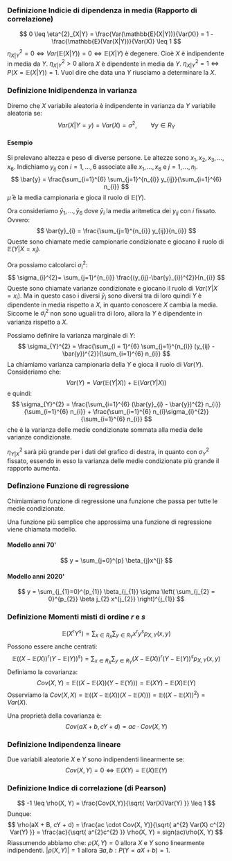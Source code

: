 ### Definizione Indicie di dipendenza in media (Rapporto di correlazione)
$$
0 \leq \eta^{2}_{X|Y} = \frac{Var(\mathbb{E}(X|Y))}{Var(X)} = 1 - \frac{\mathbb{E}(Var(X|Y))}{Var(X)} \leq 1
$$
$\eta^{2}_{X|Y} = 0 \Longleftrightarrow Var(\mathbb{E}(X|Y)) = 0 \Longleftrightarrow \mathbb{E}(X|Y)$ è degenere. Cioè $X$ è indipendente in media da $Y$.
$\eta^{2}_{X|Y}>0$ allora $X$ è dipendente in media da $Y$.
$\eta^{2}_{X|Y} = 1 \Longleftrightarrow P(X = \mathbb{E}(X|Y)) = 1$. Vuol dire che data una $Y$ riusciamo a determinare la $X$.

### Definizione Inidipendenza in varianza
Diremo che $X$ variabile aleatoria è indipendente in varianza da $Y$ variabile aleatoria se:
$$
Var(X|Y = y) = Var(X) = \sigma^{2}, \qquad \forall y \in R_{Y}
$$
#### Esempio
Si prelevano altezza e peso di diverse persone. Le altezze sono $x_{1},x_{2},x_{3},\dots,x_{6}$. Indichiamo $y_{ij}$ con $i = 1,\dots,6$ associate alle $x_{1},\dots,x_{6}$ e $j = 1, \dots, n_{i}$.
$$
\bar{y} = \frac{\sum_{i=1}^{6} \sum_{j=1}^{n_{i}}  y_{ij}}{\sum_{i=1}^{6} n_{i}}
$$
$\bar{\mu}$ è la media campionaria e gioca il ruolo di $\mathbb{E}(Y)$.

Ora consideriamo $\bar{y}_{1}, \dots, \bar{y}_{6}$ dove $\bar{y}_{i}$ la media aritmetica dei $y_{ij}$ con $i$ fissato. Ovvero:
$$
\bar{y}_{i} = \frac{\sum_{j=1}^{n_{i}} y_{ij}}{n_{i}}
$$
Queste sono chiamate medie campionarie condizionate e giocano il ruolo di $\mathbb{E}(Y|X=x_{i})$.

Ora possiamo calcolarci $\sigma_{i}^{2}$:
$$
\sigma_{i}^{2}= \sum_{j=1}^{n_{i}} \frac{(y_{ij}-\bar{y}_{i})^{2}}{n_{i}}
$$
Queste sono chiamate varianze condizionate e giocano il ruolo di $Var(Y|X=x_{i})$.
Ma in questo caso i diversi $\bar{y}_{i}$ sono diversi tra di loro quindi $Y$ è dipendente in media rispetto a $X$, in quanto conoscere $X$ cambia la media.
Siccome le $\sigma_{i}^{2}$ non sono uguali tra di loro, allora la $Y$ è dipendente in varianza rispetto a $X$.

Possiamo definire la varianza marginale di $Y$:
$$
\sigma_{Y}^{2} = \frac{\sum_{i = 1}^{6} \sum_{j=1}^{n_{i}}  (y_{ij} - \bar{y})^{2}}{\sum_{i=1}^{6} n_{i}}
$$
La chiamiamo varianza campionaria della $Y$ e gioca il ruolo di $Var(Y)$.
Consideriamo che:
$$
Var(Y) = Var(\mathbb{E}(Y|X)) + \mathbb{E}(Var(Y|X))
$$
e quindi:
$$
\sigma_{Y}^{2} = \frac{\sum_{i=1}^{6} (\bar{y}_{i} - \bar{y})^{2} n_{i}}{\sum_{i=1}^{6} n_{i}} + \frac{\sum_{i=1}^{6} n_{i}\sigma_{i}^{2}}{\sum_{i=1}^{6} n_{i}}
$$
che è la varianza delle medie condizionate sommata alla media delle varianze condizionate.

$\eta^{2}_{Y|X}$ sarà più grande per i dati del grafico di destra, in quanto con $\sigma^{2}_{Y}$ fissato, essendo in esso la varianza delle medie condizionate più grande il rapporto aumenta.

### Definzione Funzione di regressione
Chimiamiamo funzione di regressione una funzione che passa per tutte le medie condizionate.

Una funzione più semplice che approssima una funzione di regressione viene chiamata modello.
#### Modello anni 70'
$$
y = \sum_{j=0}^{p}  \beta_{j}x^{j}
$$
#### Modello anni 2020'
$$
y = \sum_{j_{1}=0}^{p_{1}}  \beta_{j_{1}} \sigma \left( \sum_{j_{2} = 0}^{p_{2}} \beta j_{2} x^{j_{2}} \right)^{j_{1}}
$$
### Definizione Momenti misti di ordine $r$ e $s$
$$
\mathbb{E}(X^{r}Y^{s}) = \sum_{x \in R_{X}} \sum_{y \in R_{Y}}  x^{r}y^{s} p_{X, Y} (x, y)
$$
Possono essere anche centrati:
$$
\mathbb{E}((X - \mathbb{E}(X))^{r}(Y - \mathbb{E}(Y))^{s}) = \sum_{x \in R_{X}} \sum_{y \in R_{Y}}(X - \mathbb{E}(X))^{r}(Y - \mathbb{E}(Y))^{s} p_{X, Y}(x,y)
$$
Definiamo la covarianza:
$$
Cov(X, Y) = \mathbb{E}((X - \mathbb{E}(X))(Y - \mathbb{E}(Y))) = \mathbb{E}(XY) - \mathbb{E}(X)\mathbb{E}(Y)
$$
Osserviamo la $Cov(X, X) = \mathbb{E}((X - \mathbb{E}(X))(X - \mathbb{E}(X))) = \mathbb{E}((X - \mathbb{E}(X))^{2}) = Var(X)$.

Una proprietà della covarianza è:
$$
Cov(aX+b, cY+d) = ac \cdot Cov(X,Y)
$$
### Definizione Indipendenza lineare
Due variabili aleatorie $X$ e $Y$ sono indipendenti linearmente se:
$$
Cov(X, Y) = 0 \Longleftrightarrow \mathbb{E}(XY) = \mathbb{E}(X) \mathbb{E}(Y)
$$
### Definizione Indice di correlazione (di Pearson)
$$
-1 \leq \rho(X, Y) = \frac{Cov(X,Y)}{\sqrt{ Var(X)Var(Y) }} \leq 1
$$
Dunque:
$$
\rho(aX + B, cY + d) = \frac{ac \cdot Cov(X, Y)}{\sqrt{ a^{2} Var(X) c^{2} Var(Y) }} = \frac{ac}{\sqrt{ a^{2}c^{2} }} \rho(X, Y) = sign(ac)\rho(X, Y)
$$
Riassumendo abbiamo che:
$\rho(X, Y)=  0$ allora $X$ e $Y$ sono linearmente indipendenti.
$\left| \rho(X, Y) \right| = 1$ allora $\exists a,b : P(Y=aX + b) = 1$.